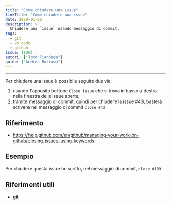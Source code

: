 ```yaml
---
title: "Come chiudere una issue"
linkTitle: "Come chiudere una issue"
date: 2020-01-26
description: >
  Chiudere una `issue` usando messaggio di commit.
tags:
  - git
  - vs code
  - github
issue: [109]
autori: ["Totò Fiandaca"]
guide: ["Andrea Borruso"]
---
```


---

Per chiudere una issue è possibile seguire due vie:

1. usando l'apposito bottone `Close issue` che si trova in basso a destra nella finestra delle issue aperte;
2. tramite messaggio di commit, quindi per chiudere la issue #43, basterà scrivere nel messaggio di commit `close #43`


## Riferimento

- https://help.github.com/en/github/managing-your-work-on-github/closing-issues-using-keywords

## Esempio

Per chiudere questa issue ho scritto, nel messaggio di commit, `close #109`

## Riferimenti utili

- [**git**](https://it.wikipedia.org/wiki/Git_(software))

